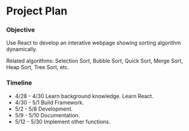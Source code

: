 # Project Plan

### Objective

Use React to develop an interative webpage showing sorting algorithm dynamically.

Related algorithms: Selection Sort, Bubble Sort, Quick Sort, Merge Sort, Heap Sort, Tree Sort, etc.

### Timeline

- 4/28 - 4/30 Learn background knowledge. Learn React.
- 4/30 - 5/1 Build Framework.
- 5/2 - 5/8 Development.
- 5/9 - 5/10 Documentation.
- 5/12 - 5/30 Implement other functions.